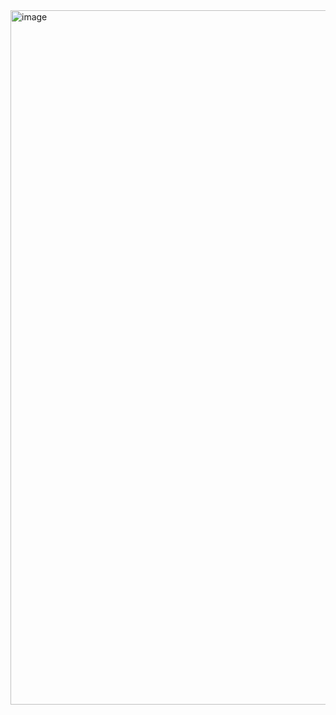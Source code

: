 <img width="1111" alt="image" src="https://github.com/user-attachments/assets/f7e7e053-145e-44d3-a670-20cb638dcd92">

